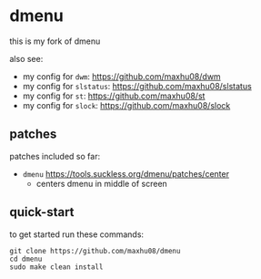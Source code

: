 # dmenu

this is my fork of dmenu

also see:

- my config for `dwm`: https://github.com/maxhu08/dwm
- my config for `slstatus`: https://github.com/maxhu08/slstatus
- my config for `st`: https://github.com/maxhu08/st
- my config for `slock`: https://github.com/maxhu08/slock

## patches

patches included so far:

- `dmenu` https://tools.suckless.org/dmenu/patches/center
  - centers dmenu in middle of screen

## quick-start

to get started run these commands:

```
git clone https://github.com/maxhu08/dmenu
cd dmenu
sudo make clean install
```
